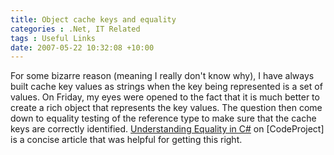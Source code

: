 ```yaml
---
title: Object cache keys and equality
categories : .Net, IT Related
tags : Useful Links
date: 2007-05-22 10:32:08 +10:00
---
```


For some bizarre reason (meaning I really don't know why), I have always built cache key values as strings when the key being represented is a set of values. On Friday, my eyes were opened to the fact that it is much better to create a rich object that represents the key values. The question then come down to equality testing of the reference type to make sure that the cache keys are correctly identified. [Understanding Equality in C#][0] on [CodeProject] is a concise article that was helpful for getting this right.

[0]: http://www.codeproject.com/dotnet/Equality.asp?df=100&amp;forumid=205269&amp;exp=0&amp;select=1213983
